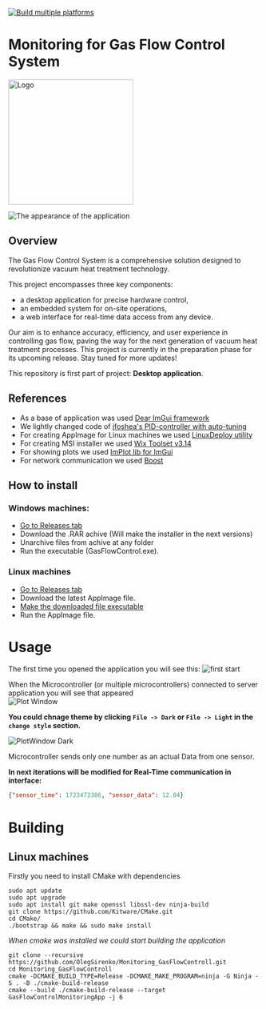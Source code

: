 [//]: # ([![Linux Build]&#40;https://github.com/OlegSirenko/Monitoring_GasFlowControll/actions/workflows/cmake-single-platform.yml/badge.svg?event=push&#41;]&#40;https://github.com/OlegSirenko/Monitoring_GasFlowControll/actions/workflows/cmake-single-platform.yml&#41;)

[//]: # ([![Windows build]&#40;https://github.com/OlegSirenko/Monitoring_GasFlowControll/actions/workflows/cmake-single-platform-win.yml/badge.svg?event=push&#41;]&#40;https://github.com/OlegSirenko/Monitoring_GasFlowControll/actions/workflows/cmake-single-platform-win.yml&#41;)

[![Build multiple platforms](https://github.com/OlegSirenko/Monitoring_GasFlowControll/actions/workflows/cmake-multi-platform.yml/badge.svg?branch=main&event=push)](https://github.com/OlegSirenko/Monitoring_GasFlowControll/actions/workflows/cmake-multi-platform.yml)

<!-- [START BADGES] -->
<!-- [END BADGES] -->

# Monitoring for Gas Flow Control System

<img align="middle" src="resources/GasFlowControlIcon_png.png" alt="Logo" width="250" >

![The appearance of the application](resources/img_2.png)

## Overview

The Gas Flow Control System is a comprehensive solution
designed to revolutionize vacuum heat treatment technology.

This project encompasses three key components:
* a desktop application for precise hardware control,
* an embedded system for on-site operations,
* a web interface for real-time data access from any device.

Our aim is to enhance accuracy, efficiency, and user experience
in controlling gas flow, paving the way for the next generation
of vacuum heat treatment processes.
This project is currently in the preparation phase for its
upcoming release. Stay tuned for more updates!

This repository is first part of project: **Desktop application**.

## References

* As a base of application was used [Dear ImGui framework](https://github.com/ocornut/imgui)
* We lightly changed code of [jfoshea's PID-controller with auto-tuning](https://github.com/jfoshea/PID-Controller)
* For creating AppImage for Linux machines we used [LinuxDeploy utility](https://github.com/linuxdeploy/linuxdeploy)
* For creating MSI installer we used [Wix Toolset v3.14](https://github.com/wixtoolset/wix)
* For showing plots we used [ImPlot lib for ImGui](https://github.com/epezent/implot)
* For network communication we used [Boost](https://github.com/boostorg/boost)

## How to install

### Windows machines:

* [Go to Releases tab](https://github.com/OlegSirenko/Monitoring_GasFlowControll/releases)
* Download the .RAR achive (Will make the installer in the next versions)
* Unarchive files from achive at any folder
* Run the executable (GasFlowControl.exe).     

### Linux machines

* [Go to Releases tab](https://github.com/OlegSirenko/Monitoring_GasFlowControll/releases)
* Download the latest AppImage file.
* [Make the downloaded file executable](https://docs.appimage.org/introduction/quickstart.html)
* Run the AppImage file.

# Usage

The first time you opened the application you will see this:
![first start](resources/first_start.png)

When the Microcontroller (or multiple microcontrollers) connected to server application you will see that appeared  
![Plot Window](resources/img_1.png)


**You could chnage theme by clicking `File -> Dark` or `File -> Light` in the `change style` section.**  

![PlotWindow Dark](resources/img_2.png)

Microcontroller sends only one number as an actual Data from one sensor.

**In next iterations will be modified for Real-Time communication in interface:** 
```json
{"sensor_time": 1723473386, "sensor_data": 12.04}
```


# Building

## Linux machines

Firstly you need to install CMake with dependencies
```shell
sudo apt update 
sudo apt upgrade
sudo apt install git make openssl libssl-dev ninja-build
git clone https://github.com/Kitware/CMake.git
cd CMake/
./bootstrap && make && sudo make install
```

*When cmake was installed we could start building the application*

```shell
git clone --recursive https://github.com/OlegSirenko/Monitoring_GasFlowControll.git 
cd Monitoring_GasFlowControll
cmake -DCMAKE_BUILD_TYPE=Release -DCMAKE_MAKE_PROGRAM=ninja -G Ninja -S . -B ./cmake-build-release
cmake --build ./cmake-build-release --target GasFlowControlMonitoringApp -j 6
```
